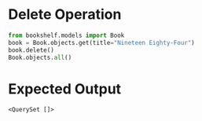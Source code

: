 # Delete Operation

```python
from bookshelf.models import Book
book = Book.objects.get(title="Nineteen Eighty-Four")
book.delete()
Book.objects.all()
```

# Expected Output

`<QuerySet []>`
